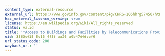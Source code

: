```yaml
---
content_type: external-resource
external_url: https://www.govinfo.gov/content/pkg/CHRG-106hhrg57450/html/CHRG-106hhrg57450.htm
has_external_license_warning: true
license: https://en.wikipedia.org/wiki/All_rights_reserved
status: valid
title: '*Access to Buildings and Facilities by Telecommunications Providers*'
uid: 3363e015-5c18-4f3b-aa26-a0b47d4dcef6
url_status_code: 200
wayback_url: ''
---
```

